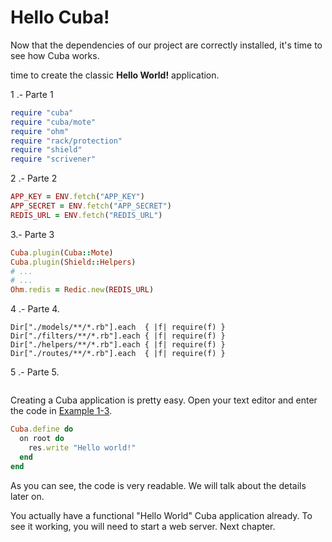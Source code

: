 Hello Cuba!
===========

Now that the dependencies of our project are correctly installed, it's
time to see how Cuba works.

time to create the classic **Hello World!** application.

1 .- Parte 1

```ruby
require "cuba"
require "cuba/mote"
require "ohm"
require "rack/protection"
require "shield"
require "scrivener"
```

2 .- Parte 2

```ruby
APP_KEY = ENV.fetch("APP_KEY")
APP_SECRET = ENV.fetch("APP_SECRET")
REDIS_URL = ENV.fetch("REDIS_URL")
```

3.- Parte 3

```ruby
Cuba.plugin(Cuba::Mote)
Cuba.plugin(Shield::Helpers)
# ...
# ...
Ohm.redis = Redic.new(REDIS_URL)
```

4 .- Parte 4.

```
Dir["./models/**/*.rb"].each  { |f| require(f) }
Dir["./filters/**/*.rb"].each { |f| require(f) }
Dir["./helpers/**/*.rb"].each { |f| require(f) }
Dir["./routes/**/*.rb"].each  { |f| require(f) }
```

5 .- Parte 5.

```ruby
```

Creating a Cuba application is pretty easy. Open your text editor and
enter the code in [Example 1-3](#example13).

```ruby
Cuba.define do
  on root do
    res.write "Hello world!"
  end
end
```
As you can see, the code is very readable. We will talk about the details later on.

You actually have a functional "Hello World" Cuba application already.
To see it working, you will need to start a web server. Next chapter.
